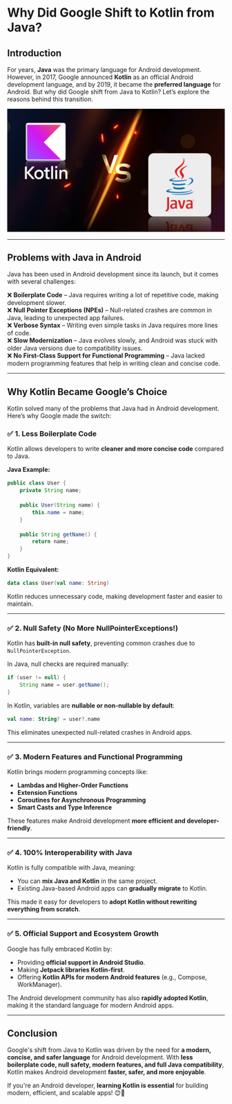 # Why Did Google Shift to Kotlin from Java?

## Introduction  

For years, **Java** was the primary language for Android development. However, in 2017, Google announced **Kotlin** as an official Android development language, and by 2019, it became the **preferred language** for Android. But why did Google shift from Java to Kotlin? Let’s explore the reasons behind this transition.

![Java vs Kotlin](https://raw.githubusercontent.com/mdAkhtar21/AndroidBlogs-server/refs/heads/main/images/kotlin_vs_java.jpg)

---

## Problems with Java in Android  

Java has been used in Android development since its launch, but it comes with several challenges:  

❌ **Boilerplate Code** – Java requires writing a lot of repetitive code, making development slower.  
❌ **Null Pointer Exceptions (NPEs)** – Null-related crashes are common in Java, leading to unexpected app failures.  
❌ **Verbose Syntax** – Writing even simple tasks in Java requires more lines of code.  
❌ **Slow Modernization** – Java evolves slowly, and Android was stuck with older Java versions due to compatibility issues.  
❌ **No First-Class Support for Functional Programming** – Java lacked modern programming features that help in writing clean and concise code.

---

## Why Kotlin Became Google’s Choice  

Kotlin solved many of the problems that Java had in Android development. Here’s why Google made the switch:  

### ✅ **1. Less Boilerplate Code**  
Kotlin allows developers to write **cleaner and more concise code** compared to Java.  

**Java Example:**  
```java
public class User {
    private String name;

    public User(String name) {
        this.name = name;
    }

    public String getName() {
        return name;
    }
}
```

**Kotlin Equivalent:**  
```kotlin
data class User(val name: String)
```
Kotlin reduces unnecessary code, making development faster and easier to maintain.

---

### ✅ **2. Null Safety (No More NullPointerExceptions!)**  
Kotlin has **built-in null safety**, preventing common crashes due to `NullPointerException`.  

In Java, null checks are required manually:  
```java
if (user != null) {
    String name = user.getName();
}
```
In Kotlin, variables are **nullable or non-nullable by default**:  
```kotlin
val name: String? = user?.name
```
This eliminates unexpected null-related crashes in Android apps.

---

### ✅ **3. Modern Features and Functional Programming**  
Kotlin brings modern programming concepts like:  
- **Lambdas and Higher-Order Functions**  
- **Extension Functions**  
- **Coroutines for Asynchronous Programming**  
- **Smart Casts and Type Inference**  

These features make Android development **more efficient and developer-friendly**.

---

### ✅ **4. 100% Interoperability with Java**  
Kotlin is fully compatible with Java, meaning:  
- You can **mix Java and Kotlin** in the same project.  
- Existing Java-based Android apps can **gradually migrate** to Kotlin.  

This made it easy for developers to **adopt Kotlin without rewriting everything from scratch**.

---

### ✅ **5. Official Support and Ecosystem Growth**  
Google has fully embraced Kotlin by:  
- Providing **official support in Android Studio**.  
- Making **Jetpack libraries Kotlin-first**.  
- Offering **Kotlin APIs for modern Android features** (e.g., Compose, WorkManager).  

The Android development community has also **rapidly adopted Kotlin**, making it the standard language for modern Android apps.

---

## Conclusion  

Google's shift from Java to Kotlin was driven by the need for **a modern, concise, and safer language** for Android development. With **less boilerplate code, null safety, modern features, and full Java compatibility**, Kotlin makes Android development **faster, safer, and more enjoyable**.  

If you're an Android developer, **learning Kotlin is essential** for building modern, efficient, and scalable apps! 😊🚀  
